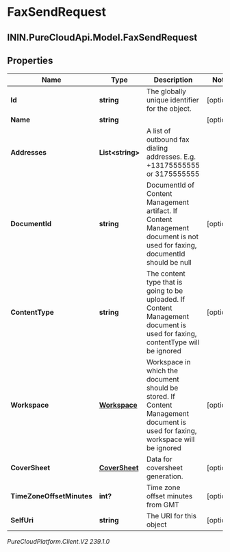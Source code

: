 # FaxSendRequest

## ININ.PureCloudApi.Model.FaxSendRequest

## Properties

|Name | Type | Description | Notes|
|------------ | ------------- | ------------- | -------------|
| **Id** | **string** | The globally unique identifier for the object. | [optional] |
| **Name** | **string** |  | [optional] |
| **Addresses** | **List&lt;string&gt;** | A list of outbound fax dialing addresses. E.g. +13175555555 or 3175555555 | |
| **DocumentId** | **string** | DocumentId of Content Management artifact. If Content Management document is not used for faxing, documentId should be null | [optional] |
| **ContentType** | **string** | The content type that is going to be uploaded. If Content Management document is used for faxing, contentType will be ignored | [optional] |
| **Workspace** | [**Workspace**](Workspace) | Workspace in which the document should be stored. If Content Management document is used for faxing, workspace will be ignored | [optional] |
| **CoverSheet** | [**CoverSheet**](CoverSheet) | Data for coversheet generation. | [optional] |
| **TimeZoneOffsetMinutes** | **int?** | Time zone offset minutes from GMT | [optional] |
| **SelfUri** | **string** | The URI for this object | [optional] |



_PureCloudPlatform.Client.V2 239.1.0_
